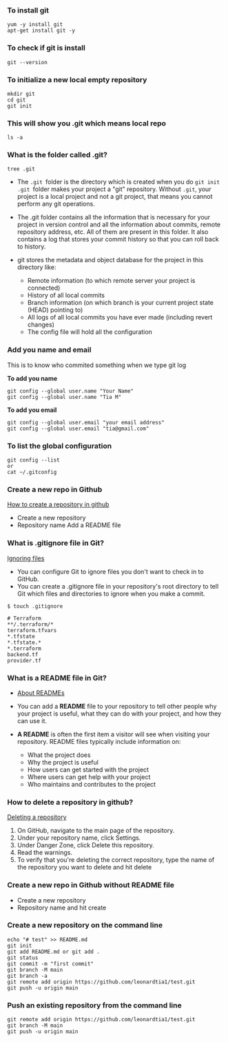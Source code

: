 ### To install git 
```
yum -y install git
apt-get install git -y
```

### To check if git is install
```
git --version
```

### To initialize a new local empty repository
```
mkdir git
cd git
git init
```

### This will show you .git which means local repo
```
ls -a
```

### What is the folder called .git?
```
tree .git
```
- The `.git `folder is the directory which is created when you do `git init` `.git `folder makes your project a "git" repository. Without `.git`, your project is a local project and not a git project, that means you cannot perform any git operations.

- The .git folder contains all the information that is necessary for your project in version control and all the information about commits, remote repository address, etc. All of them are present in this folder. It also contains a log that stores your commit history so that you can roll back to history.

- git stores the metadata and object database for the project in this directory like:
    - Remote information (to which remote server your project is connected)
    - History of all local commits
    - Branch information (on which branch is your current project state (HEAD) pointing to)
    - All logs of all local commits you have ever made (including revert changes)
    - The config file will hold all the configuration


### Add you name and email
This is to know who commited something when we type git log

**To add you name**
```
git config --global user.name "Your Name"
git config --global user.name "Tia M"
```

**To add you email**
```
git config --global user.email "your email address"
git config --global user.email "tia@gmail.com"
```

### To list the global configuration
```
git config --list
or 
cat ~/.gitconfig
```

### Create a new repo in Github
[How to create a repository in github](https://docs.github.com/en/github/getting-started-with-github/create-a-repo)
- Create a new repository
- Repository name Add a README file


### What is .gitignore file in Git?
[Ignoring files](https://docs.github.com/en/github/getting-started-with-github/ignoring-files)

- You can configure Git to ignore files you don't want to check in to GitHub.
- You can create a .gitignore file in your repository's root directory to tell Git which files and directories to ignore when you make a commit.
```
$ touch .gitignore
```
```
# Terraform
**/.terraform/*
terraform.tfvars
*.tfstate
*.tfstate.*
*.terraform
backend.tf
provider.tf
```

### What is a README file in Git?
- [About READMEs](https://docs.github.com/en/github/creating-cloning-and-archiving-repositories/about-readmes)

- You can add a **README** file to your repository to tell other people why your project is useful, what they can do with your project, and how they can use it.

- **A README** is often the first item a visitor will see when visiting your repository. README files typically include information on:
    - What the project does
    - Why the project is useful
    - How users can get started with the project
    - Where users can get help with your project
    - Who maintains and contributes to the project


### How to delete a repository in github?
[Deleting a repository](https://docs.github.com/en/github/administering-a-repository/deleting-a-repository)

1. On GitHub, navigate to the main page of the repository.
2. Under your repository name, click Settings.
3. Under Danger Zone, click Delete this repository.
4. Read the warnings.
5. To verify that you're deleting the correct repository, type the name of the repository you want to delete and hit delete


### Create a new repo in Github without README file
- Create a new repository
- Repository name and hit create

### Create a new repository on the command line
```
echo "# test" >> README.md
git init
git add README.md or git add .
git status
git commit -m "first commit"
git branch -M main
git branch -a
git remote add origin https://github.com/leonardtia1/test.git
git push -u origin main
```

### Push an existing repository from the command line
```
git remote add origin https://github.com/leonardtia1/test.git
git branch -M main
git push -u origin main
```